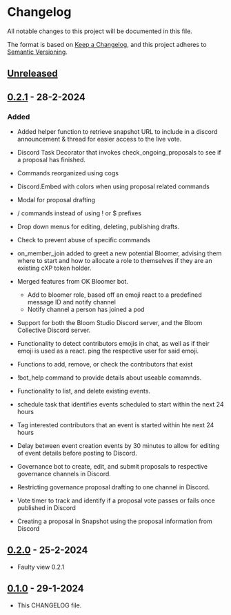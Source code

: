 # Changelog

All notable changes to this project will be documented in this file.

The format is based on [Keep a Changelog](https://keepachangelog.com/en/1.0.0/),
and this project adheres to [Semantic Versioning](https://semver.org/spec/v2.0.0.html).

## [Unreleased]

## [0.2.1] - 28-2-2024

### Added

- Added helper function to retrieve snapshot URL to include in a discord announcement & thread for easier access to the live vote.

- Discord Task Decorator that invokes check_ongoing_proposals to see if a proposal has finished.

- Commands reorganized using cogs

- Discord.Embed with colors when using proposal related commands

- Modal for proposal drafting

- / commands instead of using ! or $ prefixes

- Drop down menus for editing, deleting, publishing drafts.

- Check to prevent abuse of specific commands

- on_member_join added to greet a new potential Bloomer, advising them where to start and how to allocate a role to themselves if they are an existing cXP token holder.

- Merged features from OK Bloomer bot.
  - Add to bloomer role, based off an emoji react to a predefined message ID and notify channel
  - Notify channel a person has joined a pod
- Support for both the Bloom Studio Discord server, and the Bloom Collective Discord server.

- Functionality to detect contributors emojis in chat, as well as if their emoji is used as a react. ping the respective user for said emoji.

- Functions to add, remove, or check the contributors that exist

- !bot_help command to provide details about useable comamnds.

- Functionality to list, and delete existing events.

- schedule task that identifies events scheduled to start within the next 24 hours

- Tag interested contributors that an event is started within hte next 24 hours

- Delay between event creation events by 30 minutes to allow for editing of event details before posting to Discord.

- Governance bot to create, edit, and submit proposals to respective governance channels in Discord.

- Restricting governance proposal drafting to one channel in Discord.

- Vote timer to track and identify if a proposal vote passes or fails once published in Discord

- Creating a proposal in Snapshot using the proposal information from Discord

## [0.2.0] - 25-2-2024

- Faulty view 0.2.1

## [0.1.0] - 29-1-2024

- This CHANGELOG file.

[unreleased]: https://github.com/BloomGameStudio/BloomDiscordBot/compare/staging...dev
[0.1.0]: https://github.com/BloomGameStudio/BloomDiscordBot/releases/tag/0.1.0
[0.2.0]: https://github.com/BloomGameStudio/BloomDiscordBot/releases/tag/0.2.0
[0.2.1]: https://github.com/BloomGameStudio/BloomDiscordBot/releases/tag/0.2.1
